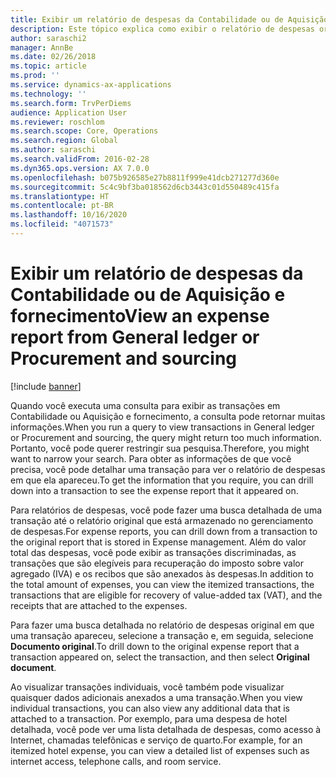 ```yaml
---
title: Exibir um relatório de despesas da Contabilidade ou de Aquisição e fornecimento
description: Este tópico explica como exibir o relatório de despesas original no qual uma transação apareceu.
author: saraschi2
manager: AnnBe
ms.date: 02/26/2018
ms.topic: article
ms.prod: ''
ms.service: dynamics-ax-applications
ms.technology: ''
ms.search.form: TrvPerDiems
audience: Application User
ms.reviewer: roschlom
ms.search.scope: Core, Operations
ms.search.region: Global
ms.author: saraschi
ms.search.validFrom: 2016-02-28
ms.dyn365.ops.version: AX 7.0.0
ms.openlocfilehash: b075b926585e27b8811f999e41dcb271277d360e
ms.sourcegitcommit: 5c4c9bf3ba018562d6cb3443c01d550489c415fa
ms.translationtype: HT
ms.contentlocale: pt-BR
ms.lasthandoff: 10/16/2020
ms.locfileid: "4071573"
---
```

# <a name="view-an-expense-report-from-general-ledger-or-procurement-and-sourcing"></a><span data-ttu-id="33c83-103">Exibir um relatório de despesas da Contabilidade ou de Aquisição e fornecimento</span><span class="sxs-lookup"><span data-stu-id="33c83-103">View an expense report from General ledger or Procurement and sourcing</span></span>

[!include [banner](../includes/banner.md)]

<span data-ttu-id="33c83-104">Quando você executa uma consulta para exibir as transações em Contabilidade ou Aquisição e fornecimento, a consulta pode retornar muitas informações.</span><span class="sxs-lookup"><span data-stu-id="33c83-104">When you run a query to view transactions in General ledger or Procurement and sourcing, the query might return too much information.</span></span> <span data-ttu-id="33c83-105">Portanto, você pode querer restringir sua pesquisa.</span><span class="sxs-lookup"><span data-stu-id="33c83-105">Therefore, you might want to narrow your search.</span></span> <span data-ttu-id="33c83-106">Para obter as informações de que você precisa, você pode detalhar uma transação para ver o relatório de despesas em que ela apareceu.</span><span class="sxs-lookup"><span data-stu-id="33c83-106">To get the information that you require, you can drill down into a transaction to see the expense report that it appeared on.</span></span>

<span data-ttu-id="33c83-107">Para relatórios de despesas, você pode fazer uma busca detalhada de uma transação até o relatório original que está armazenado no gerenciamento de despesas.</span><span class="sxs-lookup"><span data-stu-id="33c83-107">For expense reports, you can drill down from a transaction to the original report that is stored in Expense management.</span></span> <span data-ttu-id="33c83-108">Além do valor total das despesas, você pode exibir as transações discriminadas, as transações que são elegíveis para recuperação do imposto sobre valor agregado (IVA) e os recibos que são anexados às despesas.</span><span class="sxs-lookup"><span data-stu-id="33c83-108">In addition to the total amount of expenses, you can view the itemized transactions, the transactions that are eligible for recovery of value-added tax (VAT), and the receipts that are attached to the expenses.</span></span>

<span data-ttu-id="33c83-109">Para fazer uma busca detalhada no relatório de despesas original em que uma transação apareceu, selecione a transação e, em seguida, selecione **Documento original**.</span><span class="sxs-lookup"><span data-stu-id="33c83-109">To drill down to the original expense report that a transaction appeared on, select the transaction, and then select **Original document**.</span></span>

<span data-ttu-id="33c83-110">Ao visualizar transações individuais, você também pode visualizar quaisquer dados adicionais anexados a uma transação.</span><span class="sxs-lookup"><span data-stu-id="33c83-110">When you view individual transactions, you can also view any additional data that is attached to a transaction.</span></span> <span data-ttu-id="33c83-111">Por exemplo, para uma despesa de hotel detalhada, você pode ver uma lista detalhada de despesas, como acesso à Internet, chamadas telefônicas e serviço de quarto.</span><span class="sxs-lookup"><span data-stu-id="33c83-111">For example, for an itemized hotel expense, you can view a detailed list of expenses such as internet access, telephone calls, and room service.</span></span>
